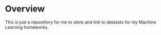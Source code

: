 # Overview

This is just a repostitory for me to store and link to datasets for my Machine Learning homeworks.